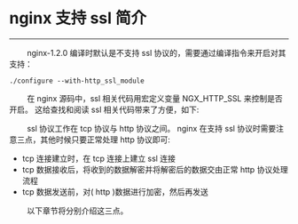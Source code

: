 # nginx 支持 ssl 简介
***

&emsp;&emsp;
nginx-1.2.0 编译时默认是不支持 ssl 协议的，需要通过编译指令来开启对其支持：

    ./configure --with-http_ssl_module

&emsp;&emsp;
在 nginx 源码中，ssl 相关代码用宏定义变量 NGX_HTTP_SSL 来控制是否开启。
这给查找和阅读 ssl 相关代码带来了方便，如下:

&emsp;&emsp;
ssl 协议工作在 tcp 协议与 http 协议之间。
nginx 在支持 ssl 协议时需要注意三点，其他时候只要正常处理 http 协议即可:

+ tcp 连接建立时，在 tcp 连接上建立 ssl 连接
+ tcp 数据接收后，将收到的数据解密并将解密后的数据交由正常 http 协议处理流程
+ tcp 数据发送前，对( http )数据进行加密，然后再发送

&emsp;&emsp;
以下章节将分别介绍这三点。

